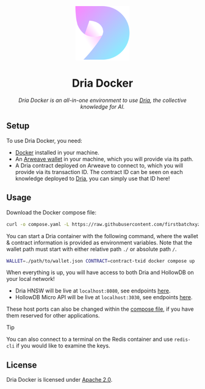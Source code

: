 <p align="center">
  <img src="https://raw.githubusercontent.com/firstbatchxyz/dria-js-client/master/logo.svg" alt="logo" width="142">
</p>

<p align="center">
  <h1 align="center">
    Dria Docker
  </h1>
  <p align="center">
    <i>Dria Docker is an all-in-one environment to use <a href="https://dria.co/" target="_blank">Dria</a>, the collective knowledge for AI.</i>
  </p>
</p>

## Setup

To use Dria Docker, you need:

- [Docker](https://www.docker.com/) installed in your machine.
- An [Arweave wallet](https://arweave.app/welcome) in your machine, which you will provide via its path.
- A Dria contract deployed on Arweave to connect to, which you will provide via its transaction ID. The contract ID can be seen on each knowledge deployed to [Dria](https://dria.co/), you can simply use that ID here!

## Usage

Download the Docker compose file:

```sh
curl -o compose.yaml -L https://raw.githubusercontent.com/firstbatchxyz/dria-docker/master/compose.yaml
```

You can start a Dria container with the following command, where the wallet & contract information is provided as environment variables. Note that the wallet path must start with either relative path `./` or absolute path `/`.

```sh
WALLET=./path/to/wallet.json CONTRACT=contract-txid docker compose up
```

When everything is up, you will have access to both Dria and HollowDB on your local network!

- Dria HNSW will be live at `localhost:8080`, see endpoints [here](./dria_hnsw/README.md#endpoints).
- HollowDB Micro API will be live at `localhost:3030`, see endpoints [here](./micro_api/README.md#endpoints).

These host ports can also be changed within the [compose file](./compose.yaml), if you have them reserved for other applications.

> [!TIP]
>
> You can also connect to a terminal on the Redis container and use `redis-cli` if you would like to examine the keys.

## License

Dria Docker is licensed under [Apache 2.0](./LICENSE).

